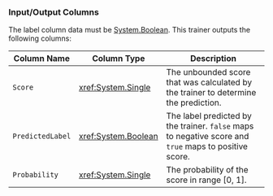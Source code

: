 ### Input/Output Columns
The label column data must be [System.Boolean](xref:System.Boolean). This trainer outputs the following columns:

| Column Name | Column Type | Description|
| -- | -- | -- |
| `Score` | <xref:System.Single> | The unbounded score that was calculated by the trainer to determine the prediction.|
| `PredictedLabel` | <xref:System.Boolean> | The label predicted by the trainer. `false` maps to negative score and   `true` maps to positive score.|
| `Probability` | <xref:System.Single> | The probability of the score in range [0, 1].|
